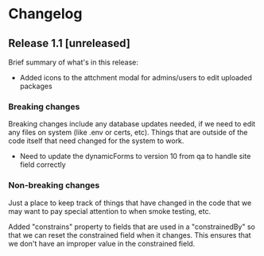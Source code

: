 # Changelog

## Release 1.1 [unreleased]
Brief summary of what's in this release:

- Added icons to the attchment modal for admins/users to edit uploaded packages


### Breaking changes

Breaking changes include any database updates needed, if we need to edit any files on system (like .env or certs, etc). Things that are outside of the code itself that need changed for the system to work.

- Need to update the dynamicForms to version 10 from qa to handle site field correctly

### Non-breaking changes

Just a place to keep track of things that have changed in the code that we may want to pay special attention to when smoke testing, etc.

Added "constrains" property to fields that are used in a "constrainedBy" so that we can reset the constrained field when it changes. This ensures that we don't have an improper value in the constrained field.
